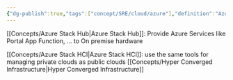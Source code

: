 ```yaml
---
{"dg-publish":true,"tags":["concept/SRE/cloud/azure"],"definition":"Azure Stack allows for on-premise hardware to be managed with the same tools as cloud-infrastructure.","permalink":"/concepts/azure-stack/","dgPassFrontmatter":true}
---
```




[[Concepts/Azure Stack Hub\|Azure Stack Hub]]:  Provide Azure Services like Portal App Function, ... to On premise hardware

[[Concepts/Azure Stack HCI\|Azure Stack HCI]]:  use the same tools for managing private clouds as public clouds
    [[Concepts/Hyper Converged Infrastructure\|Hyper Converged Infrastructure]]



